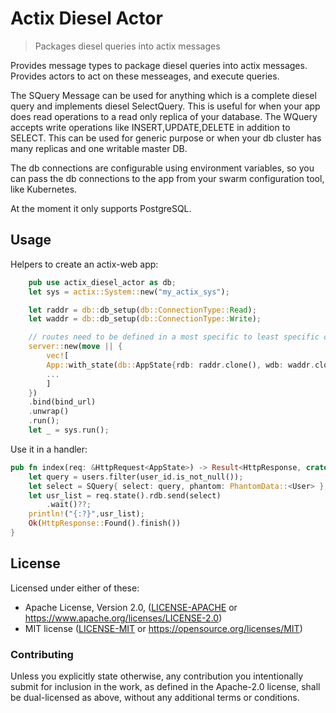 # Actix Diesel Actor
> Packages diesel queries into actix messages

Provides message types to package diesel queries into actix messages.
Provides actors to act on these messeages, and execute queries.

The SQuery Message can be used for anything which is a complete diesel query and implements diesel SelectQuery.
This is useful for when your app does read operations to a read only replica of your database.
The WQuery accepts write operations like INSERT,UPDATE,DELETE in addition to SELECT.
This can be used for generic purpose or when your db cluster has many replicas and one writable master DB.

The db connections are configurable using environment variables, so you can pass the db connections to the app from your swarm configuration tool, like Kubernetes.

At the moment it only supports PostgreSQL.

## Usage
Helpers to create an actix-web app:
```rust
    pub use actix_diesel_actor as db;
    let sys = actix::System::new("my_actix_sys");

    let raddr = db::db_setup(db::ConnectionType::Read);
    let waddr = db::db_setup(db::ConnectionType::Write);

    // routes need to be defined in a most specific to least specific order
    server::new(move || {
        vec![
        App::with_state(db::AppState{rdb: raddr.clone(), wdb: waddr.clone()})
        ...
        ]
    })
    .bind(bind_url)
    .unwrap()
    .run();
    let _ = sys.run();
```
Use it in a handler:
```rust
pub fn index(req: &HttpRequest<AppState>) -> Result<HttpResponse, crate::db::DbExecutorError> {
    let query = users.filter(user_id.is_not_null());
    let select = SQuery{ select: query, phantom: PhantomData::<User> };
    let usr_list = req.state().rdb.send(select)
        .wait()??;
    println!("{:?}",usr_list);
    Ok(HttpResponse::Found().finish())
}
```

## License

Licensed under either of these:

 * Apache License, Version 2.0, ([LICENSE-APACHE](LICENSE-APACHE) or
   https://www.apache.org/licenses/LICENSE-2.0)
 * MIT license ([LICENSE-MIT](LICENSE-MIT) or
   https://opensource.org/licenses/MIT)

### Contributing

Unless you explicitly state otherwise, any contribution you intentionally submit
for inclusion in the work, as defined in the Apache-2.0 license, shall be
dual-licensed as above, without any additional terms or conditions.

